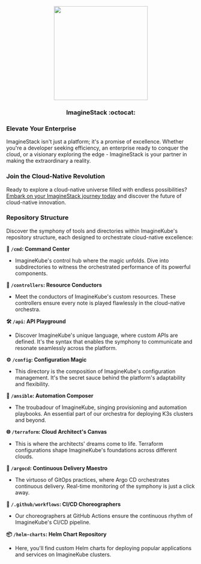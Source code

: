   <div align="center">

<img src="https://avatars.githubusercontent.com/u/133197904?v=4" align="center" width="250px" height="250px"/>

### ImagineStack :octocat:

</div>

### Elevate Your Enterprise

ImagineStack isn't just a platform; it's a promise of excellence. Whether you're a developer seeking efficiency, an enterprise ready to conquer the cloud, or a visionary exploring the edge - ImagineStack is your partner in making the extraordinary a reality.

### Join the Cloud-Native Revolution

Ready to explore a cloud-native universe filled with endless possibilities? [Embark on your ImagineStack journey today](https://imaginestack.io/) and discover the future of cloud-native innovation.

### Repository Structure

Discover the symphony of tools and directories within ImagineKube's repository structure, each designed to orchestrate cloud-native excellence:

**🚀 `/cmd`: Command Center**
   - ImagineKube's control hub where the magic unfolds. Dive into subdirectories to witness the orchestrated performance of its powerful components.

**🎵 `/controllers`: Resource Conductors**
   - Meet the conductors of ImagineKube's custom resources. These controllers ensure every note is played flawlessly in the cloud-native orchestra.

**🛠 `/api`: API Playground**
   - Discover ImagineKube's unique language, where custom APIs are defined. It's the syntax that enables the symphony to communicate and resonate seamlessly across the platform.

**⚙️ `/config`: Configuration Magic**
   - This directory is the composition of ImagineKube's configuration management. It's the secret sauce behind the platform's adaptability and flexibility.

**🔧 `/ansible`: Automation Composer**
   - The troubadour of ImagineKube, singing provisioning and automation playbooks. An essential part of our orchestra for deploying K3s clusters and beyond.

**🌐 `/terraform`: Cloud Architect's Canvas**
   - This is where the architects' dreams come to life. Terraform configurations shape ImagineKube's foundations across different clouds.

**🌊 `/argocd`: Continuous Delivery Maestro**
   - The virtuoso of GitOps practices, where Argo CD orchestrates continuous delivery. Real-time monitoring of the symphony is just a click away.

**🚦 `/.github/workflows`: CI/CD Choreographers**
   - Our choreographers at GitHub Actions ensure the continuous rhythm of ImagineKube's CI/CD pipeline.

**📦 `/helm-charts`: Helm Chart Repository**
   - Here, you'll find custom Helm charts for deploying popular applications and services on ImagineKube clusters.

